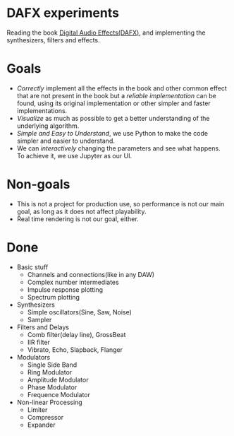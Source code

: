 # DAFX experiments

Reading the book [Digital Audio Effects(DAFX)](https://www.amazon.com/DAFX-Digital-Effects-Udo-Z%C3%B6lzer/dp/0470665998), and implementing the synthesizers, filters and effects.

# Goals

- *Correctly* implement all the effects in the book and other common effect that are not present in the book but a *reliable implementation* can be found, using its original implementation or other simpler and faster implementations.
- *Visualize* as much as possible to get a better understanding of the underlying algorithm. 
- *Simple and Easy to Understand*, we use Python to make the code simpler and easier to understand.
- We can *interactively* changing the parameters and see what happens. To achieve it, we use Jupyter as our UI.

# Non-goals

- This is not a project for production use, so performance is not our main goal, as long as it does not affect playability.
- Real time rendering is not our goal, either.


# Done

- Basic stuff
	- Channels and connections(like in any DAW)
	- Complex number intermediates
	- Impulse response plotting 
	- Spectrum plotting
- Synthesizers
	- Simple oscillators(Sine, Saw, Noise)
	- Sampler
- Filters and Delays
	- Comb filter(delay line), GrossBeat
	- IIR filter
	- Vibrato, Echo, Slapback, Flanger
- Modulators
	- Single Side Band
	- Ring Modulator
	- Amplitude Modulator
	- Phase Modulator
	- Frequence Modulator
- Non-linear Processing
	- Limiter
	- Compressor
	- Expander


